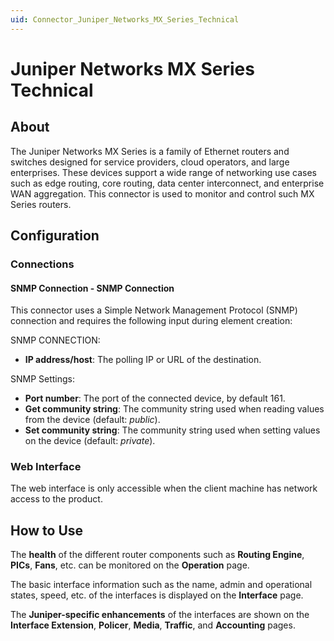 ```yaml
---
uid: Connector_Juniper_Networks_MX_Series_Technical
---
```


# Juniper Networks MX Series Technical

## About

The Juniper Networks MX Series is a family of Ethernet routers and switches designed for service providers, cloud operators, and large enterprises. These devices support a wide range of networking use cases such as edge routing, core routing, data center interconnect, and enterprise WAN aggregation. This connector is used to monitor and control such MX Series routers.

## Configuration

### Connections

#### SNMP Connection - SNMP Connection

This connector uses a Simple Network Management Protocol (SNMP) connection and requires the following input during element creation:

SNMP CONNECTION:

- **IP address/host**: The polling IP or URL of the destination.

SNMP Settings:

- **Port number**: The port of the connected device, by default 161.
- **Get community string**: The community string used when reading values from the device (default: *public*).
- **Set community string**: The community string used when setting values on the device (default: *private*).

### Web Interface

The web interface is only accessible when the client machine has network access to the product.

## How to Use

The **health** of the different router components such as **Routing Engine**, **PICs**, **Fans**, etc. can be monitored on the **Operation** page.

The basic interface information such as the name, admin and operational states, speed, etc. of the interfaces is displayed on the **Interface** page.

The **Juniper-specific enhancements** of the interfaces are shown on the **Interface Extension**, **Policer**, **Media**, **Traffic**, and **Accounting** pages.
